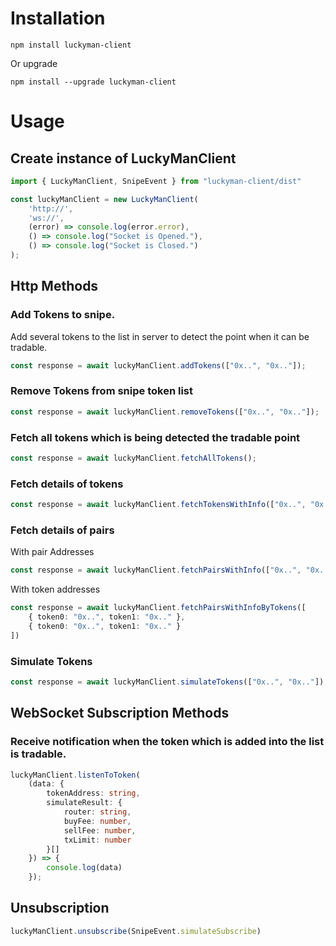 # Installation
```cli
npm install luckyman-client
```
Or upgrade
```cli
npm install --upgrade luckyman-client
```
# Usage
## Create instance of LuckyManClient
```typescript
import { LuckyManClient, SnipeEvent } from "luckyman-client/dist"

const luckyManClient = new LuckyManClient(
    'http://',
    'ws://',
    (error) => console.log(error.error),
    () => console.log("Socket is Opened."),
    () => console.log("Socket is Closed.")
);
```
## Http Methods
### Add Tokens to snipe.
Add several tokens to the list in server to detect the point when it can be tradable.
```typescript
const response = await luckyManClient.addTokens(["0x..", "0x.."]);
```
### Remove Tokens from snipe token list
```typescript
const response = await luckyManClient.removeTokens(["0x..", "0x.."]);
```
### Fetch all tokens which is being detected the tradable point
```typescript
const response = await luckyManClient.fetchAllTokens();
```
### Fetch details of tokens
```typescript
const response = await luckyManClient.fetchTokensWithInfo(["0x..", "0x..]);
```
### Fetch details of pairs
With pair Addresses
```typescript
const response = await luckyManClient.fetchPairsWithInfo(["0x..", "0x.."]);
```
With token addresses
```typescript
const response = await luckyManClient.fetchPairsWithInfoByTokens([
    { token0: "0x..", token1: "0x.." },
    { token0: "0x..", token1: "0x.." }
])
```
### Simulate Tokens
```typescript
const response = await luckyManClient.simulateTokens(["0x..", "0x.."]);
```
## WebSocket Subscription Methods
### Receive notification when the token which is added into the list is tradable.
``` typescript
luckyManClient.listenToToken(
    (data: {
        tokenAddress: string,
        simulateResult: {
            router: string,
            buyFee: number,
            sellFee: number,
            txLimit: number
        }[]
    }) => {
        console.log(data)
    });
```
## Unsubscription
```typescript
luckyManClient.unsubscribe(SnipeEvent.simulateSubscribe)
```
